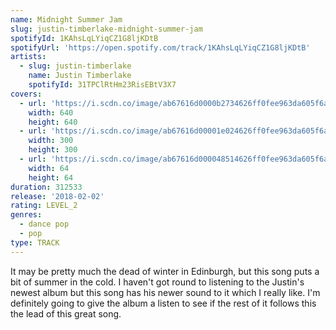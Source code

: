 ```yaml
---
name: Midnight Summer Jam
slug: justin-timberlake-midnight-summer-jam
spotifyId: 1KAhsLqLYiqCZ1G8ljKDtB
spotifyUrl: 'https://open.spotify.com/track/1KAhsLqLYiqCZ1G8ljKDtB'
artists:
  - slug: justin-timberlake
    name: Justin Timberlake
    spotifyId: 31TPClRtHm23RisEBtV3X7
covers:
  - url: 'https://i.scdn.co/image/ab67616d0000b2734626ff0fee963da605f6aa06'
    width: 640
    height: 640
  - url: 'https://i.scdn.co/image/ab67616d00001e024626ff0fee963da605f6aa06'
    width: 300
    height: 300
  - url: 'https://i.scdn.co/image/ab67616d000048514626ff0fee963da605f6aa06'
    width: 64
    height: 64
duration: 312533
release: '2018-02-02'
rating: LEVEL_2
genres:
  - dance pop
  - pop
type: TRACK
---
```

It may be pretty much the dead of winter in Edinburgh, but this song puts a bit of summer
in the cold. I haven't got round to listening to the Justin's newest album but this song
has his newer sound to it which I really like. I'm definitely going to give the album a
listen to see if the rest of it follows this the lead of this great song.
